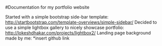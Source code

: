 #Documentation for my portfolio website

Started with a simple bootstrap side-bar template: http://startbootstrap.com/template-overviews/simple-sidebar/
Decided to use a simple lightbox gallery to nicely showcase portfolio: http://lokeshdhakar.com/projects/lightbox2/
Landing page background made by me: *insert github link
